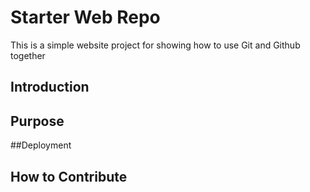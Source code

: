 
# Starter Web Repo

This is a simple website project for showing how to use Git and Github together

## Introduction

## Purpose

##Deployment

## How to Contribute